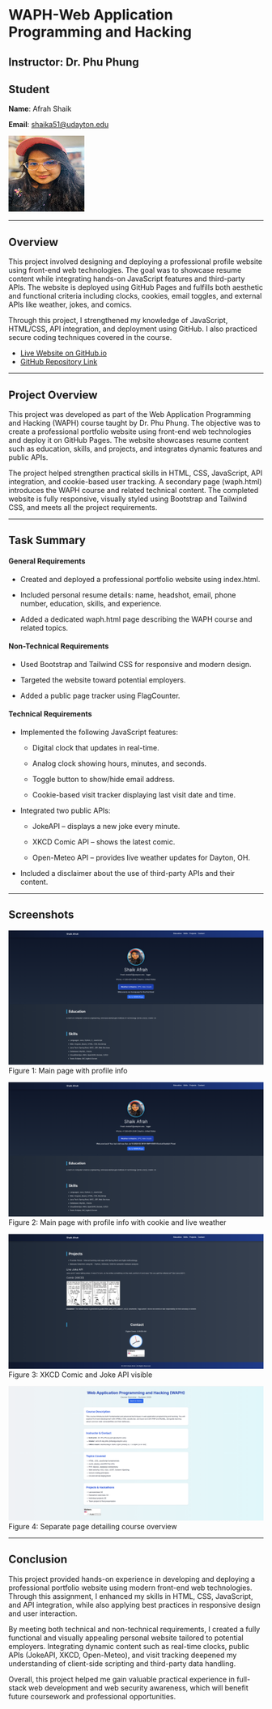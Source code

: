 # WAPH-Web Application Programming and Hacking

## Instructor: Dr. Phu Phung

## Student

**Name**: Afrah Shaik

**Email**: [shaika51@udayton.edu](mailto:shaika51@udayton.edu)

![headshot](images/headshot.png)

---

## Overview

This project involved designing and deploying a professional profile website using front-end web technologies. The goal was to showcase resume content while integrating hands-on JavaScript features and third-party APIs. The website is deployed using GitHub Pages and fulfills both aesthetic and functional criteria including clocks, cookies, email toggles, and external APIs like weather, jokes, and comics.

Through this project, I strengthened my knowledge of JavaScript, HTML/CSS, API integration, and deployment using GitHub. I also practiced secure coding techniques covered in the course.

- [Live Website on GitHub.io](https://shaika51.github.io/)
- [GitHub Repository Link](https://github.com/shaika51/shaika51.github.io)

---

## Project Overview

This project was developed as part of the Web Application Programming and Hacking (WAPH) course taught by Dr. Phu Phung. The objective was to create a professional portfolio website using front-end web technologies and deploy it on GitHub Pages. The website showcases resume content such as education, skills, and projects, and integrates dynamic features and public APIs.

The project helped strengthen practical skills in HTML, CSS, JavaScript, API integration, and cookie-based user tracking. A secondary page (waph.html) introduces the WAPH course and related technical content. The completed website is fully responsive, visually styled using Bootstrap and Tailwind CSS, and meets all the project requirements.

---

## Task Summary

#### General Requirements
- Created and deployed a professional portfolio website using index.html.

- Included personal resume details: name, headshot, email, phone number, education, skills, and experience.

- Added a dedicated waph.html page describing the WAPH course and related topics.

#### Non-Technical Requirements
- Used Bootstrap and Tailwind CSS for responsive and modern design.

- Targeted the website toward potential employers.

- Added a public page tracker using FlagCounter.

#### Technical Requirements
- Implemented the following JavaScript features:

	- Digital clock that updates in real-time.

	- Analog clock showing hours, minutes, and seconds.

	- Toggle button to show/hide email address.

	- Cookie-based visit tracker displaying last visit date and time.

- Integrated two public APIs:

	- JokeAPI – displays a new joke every minute.

	- XKCD Comic API – shows the latest comic.

	- Open-Meteo API – provides live weather updates for Dayton, OH.

- Included a disclaimer about the use of third-party APIs and their content.

---

## Screenshots

![details](images/details.png)  
Figure 1: Main page with profile info

![cookie](images/cookie.png)  
Figure 2: Main page with profile info with cookie and live weather

![API's](images/api.png)  
Figure 3: XKCD Comic and Joke API visible

![WAPH](images/waph.png)  
Figure 4: Separate page detailing course overview

---

## Conclusion
This project provided hands-on experience in developing and deploying a professional portfolio website using modern front-end web technologies. Through this assignment, I enhanced my skills in HTML, CSS, JavaScript, and API integration, while also applying best practices in responsive design and user interaction.

By meeting both technical and non-technical requirements, I created a fully functional and visually appealing personal website tailored to potential employers. Integrating dynamic content such as real-time clocks, public APIs (JokeAPI, XKCD, Open-Meteo), and visit tracking deepened my understanding of client-side scripting and third-party data handling.

Overall, this project helped me gain valuable practical experience in full-stack web development and web security awareness, which will benefit future coursework and professional opportunities.
